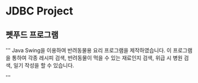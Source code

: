 # JDBC Project
## 펫푸드 프로그램

'''
Java Swing을 이용하여 반려동물용 요리 프로그램을 제작하였습니다.
이 프로그램을 통하여 각종 레시피 검색, 반려동물이 먹을 수 있는 재료인지 검색, 위급 시 병원 검색, 일기 작성을 할 수 있습니다.

'''
